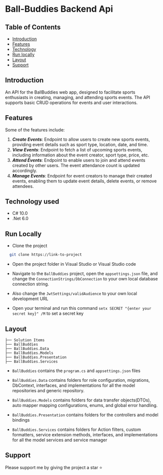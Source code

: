 # **Ball-Buddies Backend Api**

## Table of Contents

* [Introduction](#introduction)
* [Features](#features)
* [Technology](#technology-used)
* [Run locally](#run-locally)
* [Layout](#layout)
* [Support](#support)





## Introduction

An API for the BallBuddies web app, designed to facilitate sports enthusiasts in creating, managing, and attending sports events. The API supports basic CRUD operations for events and user interactions.

## Features
Some of the features include:

1. ***Create Events***: Endpoint to allow users to create new sports events, providing event details such as sport type, location, date, and time.
2. ***View Events***: Endpoint to fetch a list of upcoming sports events, including information about the event creator, sport type, price, etc.
3. ***Attend Events***: Endpoint to enable users to join and attend events created by other users. The event attendance count is updated accordingly.
4. ***Manage Events***: Endpoint for event creators to manage their created events, enabling them to update event details, delete events, or remove attendees.
   
## Technology used
* C# 10.0
* .Net 6.0

## Run Locally

* Clone the project

```bash
  git clone https://link-to-project
```

* Open the project folder in Visual Studio or Visual Studio code

* Navigate to the `BallBuddies` project, open the `appsettings.json` file, and change the `ConnectionStrings/DbConnection` to your own local database connection string.

* Also change the `JwtSettings/validAudience` to your own local development URL

* Open your terminal and run this command ``` setx SECRET "{enter your secret key}" /M ``` to set a secret key

## Layout

```tree
├── Solution Items
├── BallBuddies
├── BallBuddies.Data
├── BallBuddies.Models
├── BallBuddies.Presentation
├── BallBuddies.Services

```

* `BallBuddies` contains the `program.cs` and `appsettings.json` files

* `BallBuddies.Data` contains folders for role configuration, migrations, DbContext, interfaces, and implementations for all the model repositories and generic repository.

* `BallBuddies.Models` contains folders for data transfer objects(DTOs), auto mapper mapping configurations, enums, and global error handling.

* `BallBuddies.Presentation` contains folders for the controllers and model bindings

* `BallBuddies.Services` contains folders for Action filters, custom formatters, service extension methods, interfaces, and implementations for all the model services and service manager



## Support

Please support me by giving the project a star ⭐
